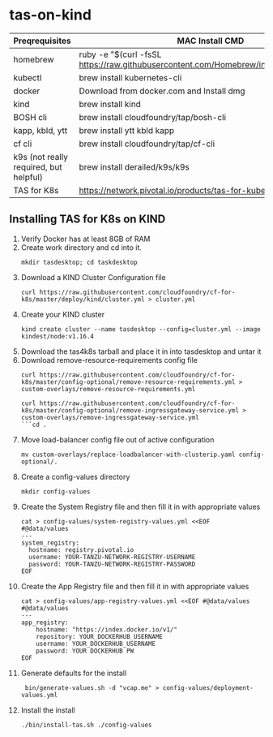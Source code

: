 # tas-on-kind


Preqrequisites | MAC Install CMD 
---------|----------
homebrew | ruby -e "$(curl -fsSL https://raw.githubusercontent.com/Homebrew/install/master/install)"
kubectl | brew install kubernetes-cli
docker |  Download from docker.com and Install dmg
kind | brew install kind
BOSH cli | brew install cloudfoundry/tap/bosh-cli
kapp, kbld, ytt | brew install ytt kbld kapp
cf cli | brew install cloudfoundry/tap/cf-cli
k9s (not really required, but helpful) | brew install derailed/k9s/k9s  
TAS for K8s | https://network.pivotal.io/products/tas-for-kubernetes


## Installing TAS for K8s on KIND
1. Verify Docker has at least 8GB of RAM
1. Create work directory and cd into it.
    ```
    mkdir tasdesktop; cd taskdesktop
    ```
1. Download a KIND Cluster Configuration file
    ```
    curl https://raw.githubusercontent.com/cloudfoundry/cf-for-k8s/master/deploy/kind/cluster.yml > cluster.yml
    ```
1. Create your KIND cluster
    ```
    kind create cluster --name tasdesktop --config=cluster.yml --image kindest/node:v1.16.4
    ```
1. Download the tas4k8s tarball and place it in into tasdesktop and untar it
1. Download remove-resource-requirements config file
    ```
    curl https://raw.githubusercontent.com/cloudfoundry/cf-for-k8s/master/config-optional/remove-resource-requirements.yml > custom-overlays/remove-resource-requirements.yml

    curl https://raw.githubusercontent.com/cloudfoundry/cf-for-k8s/master/config-optional/remove-ingressgateway-service.yml > custom-overlays/remove-ingressgateway-service.yml
    ```cd .
1. Move load-balancer config file out of active configuration
    ```
    mv custom-overlays/replace-loadbalancer-with-clusterip.yaml config-optional/.
    ```
1. Create a config-values directory
    ```
    mkdir config-values
    ```
1. Create the System Registry file and then fill it in with appropriate values
    ```
    cat > config-values/system-registry-values.yml <<EOF
    #@data/values
    ---
    system_registry:
      hostname: registry.pivotal.io
      username: YOUR-TANZU-NETWORK-REGISTRY-USERNAME
      password: YOUR-TANZU-NETWORK-REGISTRY-PASSWORD
    EOF
1. Create the App Registry file and then fill it in with appropriate values
    ```
    cat > config-values/app-registry-values.yml <<EOF #@data/values
    #@data/values
    ---
    app_registry:
        hostname: "https://index.docker.io/v1/"
        repository: YOUR_DOCKERHUB_USERNAME
        username: YOUR_DOCKERHUB_USERNAME
        password: YOUR DOCKERHUB PW
    EOF
1. Generate defaults for the install 
    ```
     bin/generate-values.sh -d "vcap.me" > config-values/deployment-values.yml
    ```
1. Install the install
    ```
    ./bin/install-tas.sh ./config-values
    ```




